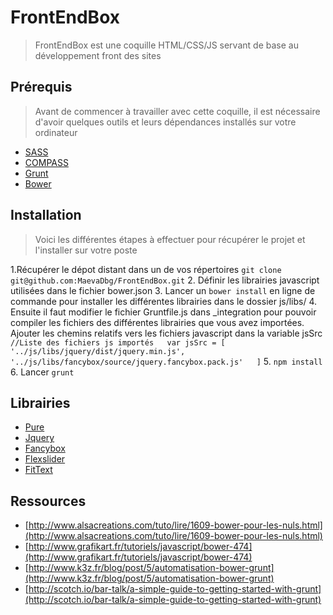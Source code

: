FrontEndBox
===========
> FrontEndBox est une coquille HTML/CSS/JS servant de base au développement front des sites


## Prérequis
> Avant de commencer à travailler avec cette coquille, il est nécessaire d'avoir quelques outils et leurs dépendances installés sur votre ordinateur

* [SASS](http://sass-lang.com/install)
* [COMPASS](http://compass-style.org/install/)
* [Grunt](http://gruntjs.com/getting-started)
* [Bower](http://bower.io/)

## Installation
> Voici les différentes étapes à effectuer pour récupérer le projet et l'installer sur votre poste

1.Récupérer le dépot distant dans un de vos répertoires
`git clone git@github.com:MaevaDbg/FrontEndBox.git`
2. Définir les librairies javascript utilisées dans le fichier bower.json
3. Lancer un `bower install` en ligne de commande pour installer les différentes librairies dans le dossier js/libs/
4. Ensuite il faut modifier le fichier Gruntfile.js dans _integration pour pouvoir compiler les fichiers des différentes librairies que vous avez importées.  
   Ajouter les chemins relatifs vers les fichiers javascript dans la variable jsSrc
`//Liste des fichiers js importés  
var jsSrc = [  
'../js/libs/jquery/dist/jquery.min.js',  
'../js/libs/fancybox/source/jquery.fancybox.pack.js'  
]`
5. `npm install`
6. Lancer `grunt`


## Librairies

* [Pure](http://purecss.io/)
* [Jquery](https://github.com/jquery/jquery)
* [Fancybox](https://github.com/fancyapps/fancyBox)
* [Flexslider](https://github.com/woothemes/FlexSlider)
* [FitText](https://github.com/davatron5000/FitText.js)

## Ressources

* [http://www.alsacreations.com/tuto/lire/1609-bower-pour-les-nuls.html](http://www.alsacreations.com/tuto/lire/1609-bower-pour-les-nuls.html)
* [http://www.grafikart.fr/tutoriels/javascript/bower-474](http://www.grafikart.fr/tutoriels/javascript/bower-474)
* [http://www.k3z.fr/blog/post/5/automatisation-bower-grunt](http://www.k3z.fr/blog/post/5/automatisation-bower-grunt)
* [http://scotch.io/bar-talk/a-simple-guide-to-getting-started-with-grunt](http://scotch.io/bar-talk/a-simple-guide-to-getting-started-with-grunt)